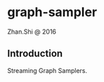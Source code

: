 graph-sampler
=============

Zhan.Shi @ 2016

Introduction
------------

Streaming Graph Samplers.

